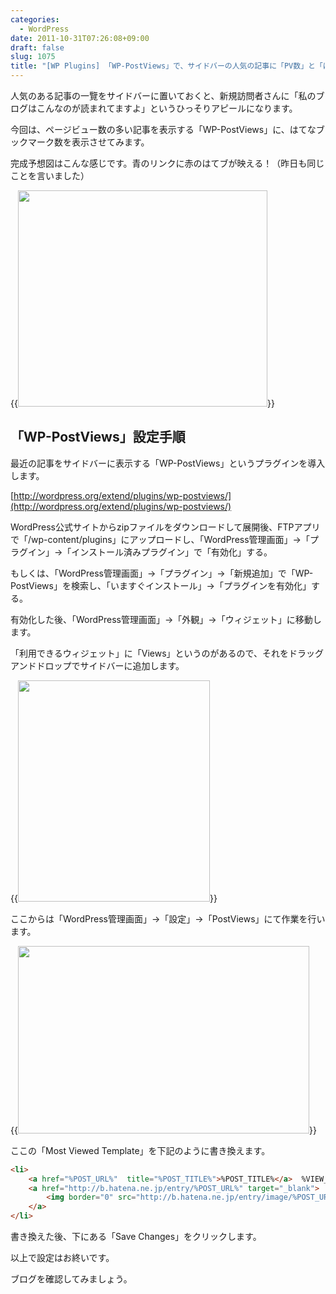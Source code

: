 ```yaml
---
categories:
  - WordPress
date: 2011-10-31T07:26:08+09:00
draft: false
slug: 1075
title: "[WP Plugins] 「WP-PostViews」で、サイドバーの人気の記事に「PV数」と「はてなブックマーク数」を表示する"
---
```


人気のある記事の一覽をサイドバーに置いておくと、新規訪問者さんに「私のブログはこんなのが読まれてますよ」というひっそりアピールになります。

今回は、ページビュー数の多い記事を表示する「WP-PostViews」に、はてなブックマーク数を表示させてみます。

完成予想図はこんな感じです。青のリンクに赤のはてブが映える！（昨日も同じことを言いました）

{{<img alt="" src="/images/2011/10/1075_1.jpg" width="399" height="346">}}

## 「WP-PostViews」設定手順

最近の記事をサイドバーに表示する「WP-PostViews」というプラグインを導入します。

[http://wordpress.org/extend/plugins/wp-postviews/](http://wordpress.org/extend/plugins/wp-postviews/)

WordPress公式サイトからzipファイルをダウンロードして展開後、FTPアプリで「/wp-content/plugins」にアップロードし、「WordPress管理画面」→「プラグイン」→「インストール済みプラグイン」で「有効化」する。

もしくは、「WordPress管理画面」→「プラグイン」→「新規追加」で「WP-PostViews」を検索し、「いますぐインストール」→「プラグインを有効化」する。

有効化した後、「WordPress管理画面」→「外観」→「ウィジェット」に移動します。

「利用できるウィジェット」に「Views」というのがあるので、それをドラッグアンドドロップでサイドバーに追加します。

{{<img alt="" src="/images/2011/10/1075_2.jpg" width="307" height="354">}}

ここからは「WordPress管理画面」→「設定」→「PostViews」にて作業を行います。

{{<img alt="" src="/images/2011/10/1075_3.jpg" width="466" height="300">}}

ここの「Most Viewed Template」を下記のように書き換えます。

```html
<li>
    <a href="%POST_URL%"  title="%POST_TITLE%">%POST_TITLE%</a>  %VIEW_COUNT% views 
    <a href="http://b.hatena.ne.jp/entry/%POST_URL%" target="_blank">
        <img border="0" src="http://b.hatena.ne.jp/entry/image/%POST_URL%" alt="" />
    </a>
</li>
```

書き換えた後、下にある「Save Changes」をクリックします。

以上で設定はお終いです。

ブログを確認してみましょう。
